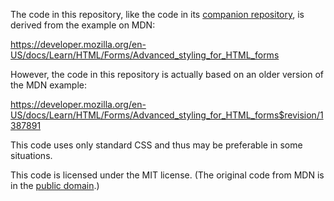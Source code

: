 The code in this repository, like the code in its
[companion repository](https://github.com/siliconforks/styling-checkboxes-and-radio-buttons-nonstandard),
is derived from the example on MDN:

https://developer.mozilla.org/en-US/docs/Learn/HTML/Forms/Advanced_styling_for_HTML_forms

However, the code in this repository is actually based on an older version of
the MDN example:

https://developer.mozilla.org/en-US/docs/Learn/HTML/Forms/Advanced_styling_for_HTML_forms$revision/1387891

This code uses only standard CSS and thus may be preferable in some situations.

This code is licensed under the MIT license.  (The original code from MDN is in
the [public domain](https://developer.mozilla.org/en-US/docs/MDN/About).)
